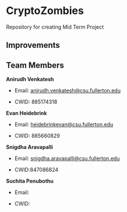 # CryptoZombies

Repository for creating Mid Term Project

## Improvements

## Team Members

**Anirudh Venkatesh**

- Email: anirudh.venkatesh@csu.fullerton.edu

- CWID: 885174318

**Evan Heidebrink**

- Email: heidebrinkevan@csu.fullerton.edu

- CWID: 885660829

**Snigdha Aravapalli**

- Email: snigdha.aravapalli@csu.fullerton.edu

- CWID:847086824

**Suchita Penubothu**

- Email:

- CWID:
